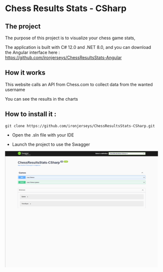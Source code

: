 # Chess Results Stats - CSharp

## The project

The purpose of this project is to visualize your chess game stats,

The application is built with C# 12.0 and .NET 8.0, and you can download the Angular interface here : https://github.com/ironjerseys/ChessResultsStats-Angular

## How it works

This website calls an API from Chess.com to collect data from the wanted username

You can see the results in the charts

## How to install it :

```
git clone https://github.com/ironjerseys/ChessResultsStats-CSharp.git
```

-   Open the .sln file with your IDE

-   Launch the project to use the Swagger

![ChessResultsStats-CSharp](screenshots/swagger.png)
